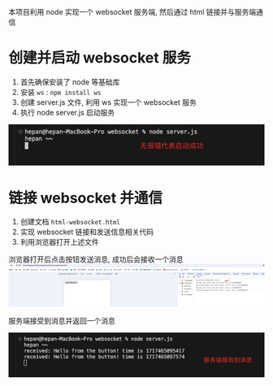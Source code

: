 本项目利用 node 实现一个 websocket 服务端, 然后通过 html 链接并与服务端通信

# 创建并启动 websocket 服务

1. 首先确保安装了 node 等基础库
2. 安装 `ws` : `npm install ws`
3. 创建 server.js 文件, 利用 ws 实现一个 websocket 服务
4. 执行 node server.js 启动服务

  ![启动成功](img/server.jpg)


# 链接 websocket 并通信

1. 创建文档 `html-websocket.html`
2. 实现 websocket 链接和发送信息相关代码
3. 利用浏览器打开上述文件

浏览器打开后点击按钮发送消息, 成功后会接收一个消息
![web](img/web.jpg)

服务端接受到消息并返回一个消息

![服务端接收到消息](img/msg.jpg)